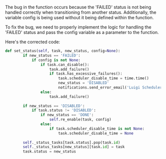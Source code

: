 The bug in the function occurs because the 'FAILED' status is not being handled correctly when transitioning from another status. Additionally, the variable config is being used without it being defined within the function.

To fix the bug, we need to properly implement the logic for handling the 'FAILED' status and pass the config variable as a parameter to the function.

Here's the corrected code:

```python
def set_status(self, task, new_status, config=None):
        if new_status == 'FAILED':
            if config is not None:
                if task.can_disable():
                    task.add_failure()
                    if task.has_excessive_failures():
                        task.scheduler_disable_time = time.time()
                        new_status = 'DISABLED'
                        notifications.send_error_email('Luigi Scheduler: DISABLED {task} due to excessive failures'.format(task=task.id), '{task} failed {failures} times in the last {window} seconds, so it is being disabled for {persist} seconds'.format(failures=config.disable_failures, task=task.id, window=config.disable_window, persist=config.disable_persist))
                else:
                    task.add_failure()
        
        if new_status == 'DISABLED':
            if task.status != 'DISABLED':
                if new_status == 'DONE':
                    self.re_enable(task, config)
                else: 
                    if task.scheduler_disable_time is not None:
                        task.scheduler_disable_time = None
                        
        self._status_tasks[task.status].pop(task.id)
        self._status_tasks[new_status][task.id] = task
        task.status = new_status
```